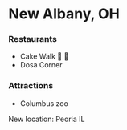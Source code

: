  # New Albany, OH

 ### Restaurants
- Cake Walk
:cake: :bread:
- Dosa Corner

### Attractions
- Columbus zoo


New location: Peoria IL
